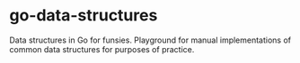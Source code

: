 # go-data-structures

Data structures in Go for funsies.  Playground for manual implementations of
common data structures for purposes of practice.
